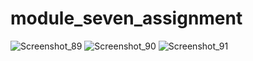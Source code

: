 # module_seven_assignment
 
![Screenshot_89](https://github.com/zahidnayon/module_seven_assignment/assets/49867118/fdd34684-1371-4d28-9bc2-260a6d68fc99)
![Screenshot_90](https://github.com/zahidnayon/module_seven_assignment/assets/49867118/62972a82-7fbc-4b97-bf94-cb4eb80ad6fd)
![Screenshot_91](https://github.com/zahidnayon/module_seven_assignment/assets/49867118/075cbfee-93af-4a1c-b7d9-c4317d3c1a98)
